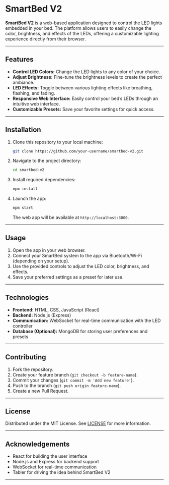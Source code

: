 # SmartBed V2

**SmartBed V2** is a web-based application designed to control the LED lights embedded in your bed. The platform allows users to easily change the color, brightness, and effects of the LEDs, offering a customizable lighting experience directly from their browser.

---

## Features

- **Control LED Colors:** Change the LED lights to any color of your choice.
- **Adjust Brightness:** Fine-tune the brightness levels to create the perfect ambiance.
- **LED Effects:** Toggle between various lighting effects like breathing, flashing, and fading.
- **Responsive Web Interface:** Easily control your bed’s LEDs through an intuitive web interface.
- **Customizable Presets:** Save your favorite settings for quick access.

---

## Installation

1. Clone this repository to your local machine:

    ```bash
    git clone https://github.com/your-username/smartbed-v2.git
    ```

2. Navigate to the project directory:

    ```bash
    cd smartbed-v2
    ```

3. Install required dependencies:

    ```bash
    npm install
    ```

4. Launch the app:

    ```bash
    npm start
    ```

    The web app will be available at `http://localhost:3000`.

---

## Usage

1. Open the app in your web browser.
2. Connect your SmartBed system to the app via Bluetooth/Wi-Fi (depending on your setup).
3. Use the provided controls to adjust the LED color, brightness, and effects.
4. Save your preferred settings as a preset for later use.

---

## Technologies

- **Frontend:** HTML, CSS, JavaScript (React)
- **Backend:** Node.js (Express)
- **Communication:** WebSocket for real-time communication with the LED controller
- **Database (Optional):** MongoDB for storing user preferences and presets

---

## Contributing

1. Fork the repository.
2. Create your feature branch (`git checkout -b feature-name`).
3. Commit your changes (`git commit -m 'Add new feature'`).
4. Push to the branch (`git push origin feature-name`).
5. Create a new Pull Request.

---

## License

Distributed under the MIT License. See [LICENSE](LICENSE) for more information.

---

## Acknowledgements

- React for building the user interface
- Node.js and Express for backend support
- WebSocket for real-time communication
- Tabler for driving the idea behind SmartBed V2

---

